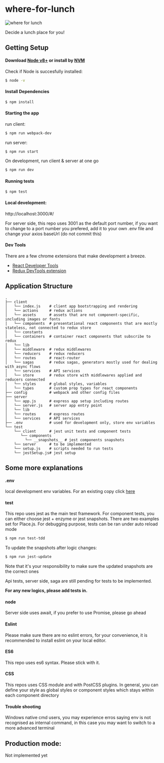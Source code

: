 # where-for-lunch
![where for lunch](https://reactiongifs.me/wp-content/uploads/2013/12/om-nom-nom-nom-chipmunk.gif)

Decide a lunch place for you!
## Getting Setup
#### Download [Node v8+](https://nodejs.org/en/download/) or install by [NVM](https://github.com/creationix/nvm#installation)

Check if Node is succesfully installed:
```sh
$ node -v
```

#### Install Dependencies
```sh
$ npm install
```
#### Starting the app

run client:
```sh
$ npm run webpack-dev
```

run server:
```sh
$ npm run start
```

On development, run client & server at one go
```sh
$ npm run dev
```

#### Running tests

```sh
$ npm test
```
#### Local development:
http://localhost:3000/#/ 

For server side, this repo uses 3001 as the default port number, if you want to change to a port number you prefered, add it to your own .env file and change your axios baseUrl (do not commit this)

#### Dev Tools

There are a few chrome extensions that make development a breeze.

- [React Developer Tools](https://chrome.google.com/webstore/detail/react-developer-tools/fmkadmapgofadopljbjfkapdkoienihi)
- [Redux DevTools extension](https://github.com/zalmoxisus/redux-devtools-extension)


## Application Structure

```
.
├── client
│   └── index.js    # client app bootstrapping and rendering
│   └── actions     # redux actions
│   └── assets      # assets that are not component-specific, including images or fonts
│   └── components  # presentational react components that are mostly stateless, not connected to redux store
│   └── constants
│   └── containers  # container react components that subscribe to redux
│   └── lib
│   └── middleware  # redux middlewares
│   └── reducers    # redux reducers
│   └── routes      # react-router
│   └── sagas       # redux sagas, generators mostly used for dealing with async flows
│   └── services    # API services
│   └── store       # redux store with middlewares applied and reducers connected
│   └── styles      # global styles, variables
│   └── types       # custom prop types for react components
├── config          # webpack and other config files
├── server
│   └── app.js      # express app setup including routes
│   └── server.js   # server app entry point
│   └── lib
│   └── routes      # express routes
│   └── services    # API services
├── .env            # used for development only, store env variables
└── test
    └── client      # jest unit tests and component tests
       └── components
         └── __snapshots__ # jest components snapshots
    └── server      # to be implemented
    └── setup.js    # scripts needed to run tests
    └── jestSetup.js# jest setup
```

## Some more explanations
#### .env
local development env variables. For an existing copy click [here](https://docs.google.com/document/d/1eBrScTPJYRMmVXSi4IBaaXugL3lj-Xso9IDf0LL_bDw/edit?usp=sharing)
#### test
This repo uses jest as the main test framework. For component tests, you can either choose jest + enzyme or jest snapshots. There are two examples set for Place.js.
For debugging purpose, tests can be ran under auto reload mode
```sh
$ npm run test-tdd
```

To update the snapshots after logic changes:
```sh
$ npm run jest-update
```
Note that it's your responsibility to make sure the updated snapshots are the correct ones

Api tests, server side, saga are still pending for tests to be implemented.

**For any new logics, please add tests in.**

#### node
Server side uses await, if you prefer to use Promise, please go ahead

#### Eslint
Please make sure there are no eslint errors, for your convenience, it is recommended to install eslint on your local editor.

#### ES6
This repo uses es6 syntax. Please stick with it.

#### CSS
This repos uses CSS module and with PostCSS plugins. In general, you can define your style as global styles or component styles which stays within each component directory

#### Trouble shooting
Windows native cmd users, you may experience erros saying env is not recognised as internal command, in this case you may want to switch to a more advanced terminal

## Production mode:
Not implemented yet
